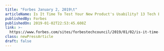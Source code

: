 ```yaml
---
title: "Forbes January 2, 2019\t"
articleName: Is It Time To Test Your New Product's Usability? 13 Tech Experts Weigh In
publishedBy: Forbes
publishedOn: 2019-01-02T22:53:45.608Z
link: >-
  https://www.forbes.com/sites/forbestechcouncil/2019/01/02/is-it-time-to-test-your-new-products-usability-13-tech-experts-weigh-in
class: newPressArticle
draft: false
---
```


